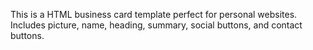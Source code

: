
This is a HTML business card template perfect for personal websites. Includes picture, name, heading, summary, social buttons, and contact buttons.
